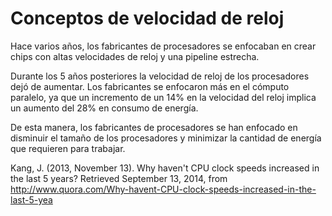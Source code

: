 Conceptos de velocidad de reloj
==============================


Hace varios años, los fabricantes de procesadores se enfocaban en crear chips con altas velocidades de reloj y una pipeline estrecha.  

Durante los 5 años posteriores la velocidad de reloj de los procesadores dejó de aumentar. Los fabricantes se enfocaron más en el cómputo paralelo, ya que un incremento de un 14% en la velocidad del reloj implica un aumento del 28% en consumo de energía. 

De esta manera, los fabricantes de procesadores se han enfocado en disminuir el tamaño de los procesadores y minimizar la cantidad de energía que requieren para trabajar.


Kang, J. (2013, November 13). Why haven't CPU clock speeds increased in the last 5 years? Retrieved September 13, 2014, from http://www.quora.com/Why-havent-CPU-clock-speeds-increased-in-the-last-5-yea
